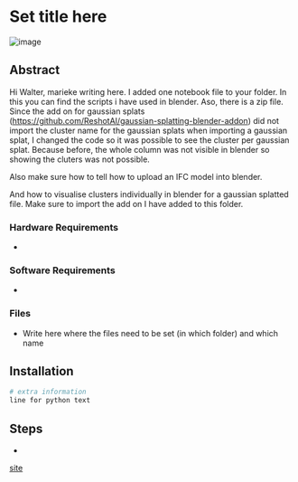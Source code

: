 # Set title here
<!-- Qiaorui Yang, Shawn Tew, Xiaduo Zhao, Walter Kahn, Marieke van Arnhem -->
![image](assets/name.jpg)

## Abstract

Hi Walter, marieke writing here. I added one notebook file to your folder. In this you can find the scripts i have used in blender.
Aso, there is a zip file. Since the add on for gaussian splats (https://github.com/ReshotAI/gaussian-splatting-blender-addon) did not import the cluster name for the gaussian splats when importing a gaussian splat, I changed the code so it was possible to see the cluster per gaussian splat.
Because before, the whole column was not visible in blender so showing the cluters was not possible.

Also make sure how to tell how to upload an IFC model into blender.

And how to visualise clusters individually in blender for a gaussian splatted file. Make sure to import the add on I have added to this folder.

### Hardware Requirements
- 

### Software Requirements
- 

### Files
- Write here where the files need to be set (in which folder) and which name


## Installation
```bash
# extra information
line for python text
```

## Steps
- 
[site](https://github.com/ShawnTew/Synthesis-Project-Group-4)

